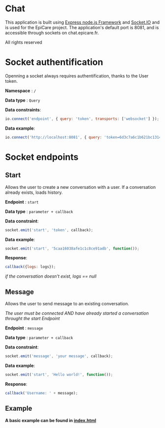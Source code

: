 # Chat

This application is built using [Express node.js Framework](https://koajs.com/) and [Socket.IO](https://socket.io/) and is used for the EpiCare project.
The application's default port is 8081, and is accessible through sockets on chat.epicare.fr.

All rights reserved

# Socket authentification

Openning a socket always requires authentification, thanks to the User token.

**Namespace** : `/`

**Data type** : `Query`

**Data constraints**:

```js
io.connect('endpoint', { query: 'token', transports: ['websocket'] });
```

**Data example**:
```js
io.connect('http://localhost:8081', { query: 'token=6d3c7a6c1b621bc131407150606f76d253bbcab0', transports: ['websocket'] });
```

# Socket endpoints
## Start

Allows the user to create a new conversation with a user. If a conversation already exists, loads history.

**Endpoint** : `start`

**Data type** : `parameter + callback`

**Data constraint**: 
```js
socket.emit('start', 'token', callback);
```

**Data example**: 
```js
socket.emit('start', '5caa16038afe1c1c8ce91adb', function());
```

**Response**: 
```js
callback({logs: logs});
```
*if the conversation doesn't exist, logs == null*

## Message
Allows the user to send message to an existing conversation.

*The user must be connected AND have already started a conversation throught the start Endpoint*

**Endpoint** : `message`

**Data type** : `parameter + callback`

**Data constraint**: 
```js
socket.emit('message', 'your message', callback);
```

**Data example**: 
```js
socket.emit('start', 'Hello world!', function());
```

**Response**: 
```js
callback('Username: ' + message);
```

## Example
**A basic example can be found in [index.html](index.html)**
